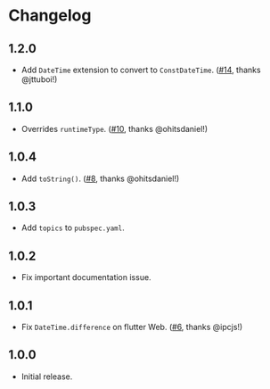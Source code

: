 # Changelog

## 1.2.0

- Add `DateTime` extension to convert to `ConstDateTime`. ([#14](https://github.com/westy92/const-date-time/pull/14), thanks @jttuboi!)

## 1.1.0

- Overrides `runtimeType`. ([#10](https://github.com/westy92/const-date-time/pull/10), thanks @ohitsdaniel!)

## 1.0.4

- Add `toString()`. ([#8](https://github.com/westy92/const-date-time/pull/8), thanks @ohitsdaniel!)

## 1.0.3

- Add `topics` to `pubspec.yaml`.

## 1.0.2

- Fix important documentation issue.

## 1.0.1

- Fix `DateTime.difference` on flutter Web. ([#6](https://github.com/westy92/const-date-time/pull/6), thanks @ipcjs!)

## 1.0.0

- Initial release.
